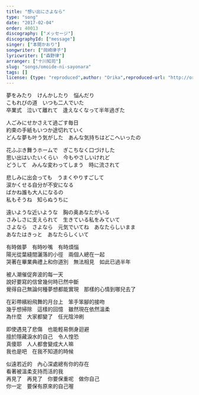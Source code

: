 ```yaml
---
title: "想い出にさよなら"
type: "song"
date: "2017-02-04"
order: 40013
discography: ["メッセージ"]
discographyId: ["message"]
singer: ["本間かおり"]
songwriter: ["岡崎律子"]
lyricwriter: ["森野律"]
arranger: ["十川知司"]
slug: "songs/omoide-ni-sayonara"
tags: []
license: {type: "reproduced",author: "Orika",reproduced-url: "http://orikamushi.myweb.hinet.net",reproduced-website: "織歌蟲"}
---
```


夢をみたり　けんかしたり　悩んだり  
こもれびの道　いつも二人でいた  
卒業式　泣いて離れて　逢えなくなって半年過ぎた  
  
人ごみにせかさえて過ごす毎日  
約束の手紙もいつか途切れていく  
どんな夢も叶う気がした　あんな気持ちはどこへいったの  
  
花ふぶき舞うホームで　ぎこちなく口づけした  
思い出はいたいくらい　今もやさしいけれど  
どうして　みんな変わってしまう　時に流されて  
  
悲しみに出会っても　うまくやりすごして  
涙かくせる自分が不安になる  
ばかね誰も大人になるの  
私もそうね　知らぬうちに  
  
遠いような近いような　胸の奥あなたがいる  
さみしさに支えられて　生きている私をみていて  
さよなら　さよなら　元気でいてね　あなたらしいまま  
あなたはきっと　あなたらしくいて  
  
有時做夢　有時吵嘴　有時煩惱  
陽光從葉縫間灑落的小徑　兩個人總在一起  
哭著在畢業典禮上和你道別　無法相見　如此已過半年  
  
被人潮催促奔波的每一天  
說好要寫的信曾幾何時已然中斷  
覺得自己無論何種夢想都能實現　那樣的心情到哪兒去了  
  
在彩帶繽紛飛舞的月台上　笨手笨腳的接吻  
幾乎想掃除　這樣的回憶　雖然現在依然溫柔  
為什麼　大家都變了　任光陰沖刷  
  
即使遇見了悲傷　也能輕易側身迴避  
擅於隱藏淚水的自己　令人惶恐  
真傻耶　人人都會變成大人嘛  
我也是吧　在我不知道的時候  
  
似遠若近的　內心深處總有你的存在  
看著被溫柔支持而活的我  
再見了　再見了　你要保重呢　做你自己  
你一定　要保有原來的自己喔

